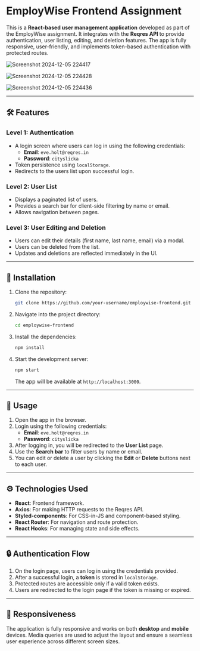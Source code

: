 # EmployWise Frontend Assignment

This is a **React-based user management application** developed as part of the EmployWise assignment. It integrates with the **Reqres API** to provide authentication, user listing, editing, and deletion features. The app is fully responsive, user-friendly, and implements token-based authentication with protected routes.

![Screenshot 2024-12-05 224417](https://github.com/user-attachments/assets/a947f2b5-a554-449d-a87f-d907c403c3f7)

![Screenshot 2024-12-05 224428](https://github.com/user-attachments/assets/4098c8ea-461f-43f4-9993-b1ed18c78ada)

![Screenshot 2024-12-05 224436](https://github.com/user-attachments/assets/055a17aa-8e96-4789-ad77-1a52075c112a)

---

## 🛠️ Features

### Level 1: Authentication
- A login screen where users can log in using the following credentials:
  - **Email**: `eve.holt@reqres.in`
  - **Password**: `cityslicka`
- Token persistence using `localStorage`.
- Redirects to the users list upon successful login.

### Level 2: User List
- Displays a paginated list of users.
- Provides a search bar for client-side filtering by name or email.
- Allows navigation between pages.

### Level 3: User Editing and Deletion
- Users can edit their details (first name, last name, email) via a modal.
- Users can be deleted from the list.
- Updates and deletions are reflected immediately in the UI.

---

## 🔧 Installation

1. Clone the repository:

    ```bash
    git clone https://github.com/your-username/employwise-frontend.git
    ```

2. Navigate into the project directory:

    ```bash
    cd employwise-frontend
    ```

3. Install the dependencies:

    ```bash
    npm install
    ```

4. Start the development server:

    ```bash
    npm start
    ```

    The app will be available at `http://localhost:3000`.

---

## 🚀 Usage

1. Open the app in the browser.
2. Login using the following credentials:
   - **Email**: `eve.holt@reqres.in`
   - **Password**: `cityslicka`
3. After logging in, you will be redirected to the **User List** page.
4. Use the **Search bar** to filter users by name or email.
5. You can edit or delete a user by clicking the **Edit** or **Delete** buttons next to each user.

---

## ⚙️ Technologies Used

- **React**: Frontend framework.
- **Axios**: For making HTTP requests to the Reqres API.
- **Styled-components**: For CSS-in-JS and component-based styling.
- **React Router**: For navigation and route protection.
- **React Hooks**: For managing state and side effects.

---

## 🔒 Authentication Flow

1. On the login page, users can log in using the credentials provided.
2. After a successful login, a **token** is stored in `localStorage`.
3. Protected routes are accessible only if a valid token exists.
4. Users are redirected to the login page if the token is missing or expired.

---

## 📱 Responsiveness

The application is fully responsive and works on both **desktop** and **mobile** devices. Media queries are used to adjust the layout and ensure a seamless user experience across different screen sizes.

